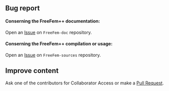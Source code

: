 ## Bug report

#### Conserning the FreeFem++ documentation:

Open an [Issue](https://github.com/FreeFem/FreeFem-doc/issues) on `FreeFem-doc` repository.

#### Conserning the FreeFem++ compilation or usage:

Open an [Issue](https://github.com/FreeFem/FreeFem-sources/issues) on `FreeFem-sources` repository.

## Improve content

Ask one of the contributors for Collaborator Access or make a [Pull Request](https://github.com/FreeFem/FreeFem-doc/pulls).

